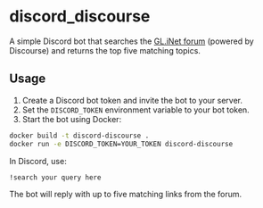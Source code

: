 # discord_discourse

A simple Discord bot that searches the [GL.iNet forum](https://forum.gl-inet.com/) (powered by Discourse) and returns the top five matching topics.

## Usage

1. Create a Discord bot token and invite the bot to your server.
2. Set the `DISCORD_TOKEN` environment variable to your bot token.
3. Start the bot using Docker:

```bash
docker build -t discord-discourse .
docker run -e DISCORD_TOKEN=YOUR_TOKEN discord-discourse
```

In Discord, use:

```
!search your query here
```

The bot will reply with up to five matching links from the forum.
